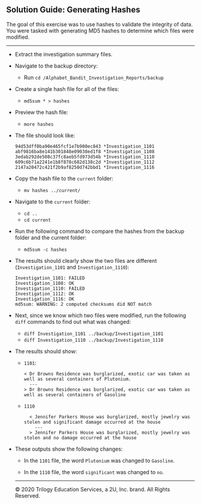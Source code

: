 ## Solution Guide: Generating Hashes

The goal of this exercise was to use hashes to validate the integrity of data.  You were tasked with generating MD5 hashes to determine which files were modified.

---

- Extract the investigation summary files.

- Navigate to the backup directory:

  - Run `cd /Alphabet_Bandit_Investigation_Reports/backup`
         
- Create a single hash file for all of the files:

  - `md5sum * > hashes`
      
- Preview the hash file:

    - `more hashes`
      
- The file should look like:

  ```    
  94d53dff0ba90e465fcf1e7b900ec843 *Investigation_1101
  abf9816ba8e141b301848e09038ed1f8 *Investigation_1108
  3edab292de508c37fc8aeb5fd973d54b *Investigation_1110
  609c6b71a2241e1b8f878c682d138c2d *Investigation_1112
  2147a20472c421f2b9af8250d742bbd1 *Investigation_1116
  ```

- Copy the hash file to the `current` folder:

   - `mv hashes ../current/`
    
- Navigate to the `current` folder:

  - `cd ..`
  - `cd current`
      
- Run the following command to compare the hashes from the backup folder and the current folder:

  - `md5sum -c hashes`
      
- The results should clearly show the two files are different (`Investigation_1101` and `Investigation_1110`):
 
  ```
  Investigation_1101: FAILED
  Investigation_1108: OK
  Investigation_1110: FAILED
  Investigation_1112: OK
  Investigation_1116: OK
  md5sum: WARNING: 2 computed checksums did NOT match
  ```
          
- Next, since we know which two files were modified, run the following `diff` commands to find out what was changed:

  - `diff Investigation_1101 ../backup/Investigation_1101`
  - `diff Investigation_1110 ../backup/Investigation_1110`
           
- The results should show:

  - `1101`:
      ```
      < Dr Browns Residence was burglarized, exotic car was taken as well as several containers of Plutonium.
        ---
      > Dr Browns Residence was burglarized, exotic car was taken as well as several containers of Gasoline
      ```
  - `1110`

    ```
      < Jennifer Parkers House was burglarized, mostly jewelry was stolen and significant damage occurred at the house
        ---
      > Jennifer Parkers House was burglarized, mostly jewelry was stolen and no damage occurred at the house
    ```      

- These outputs show the following changes:

  - In the `1101` file, the word  `Plutonium` was changed to `Gasoline`.
  
  - In the `1110` file, the word  `significant` was changed to `no`.

  ---
   © 2020 Trilogy Education Services, a 2U, Inc. brand. All Rights Reserved.
